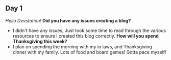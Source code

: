 ## Day 1
_Hello Devstation!_
  **Did you have any issues creating a blog?**
  - I didn't have any issues, Just took some time to read through the various resources to ensure I created this blog correctly.
  **How will you spend Thanksgiving this week?**
  - I plan on spending the morning with my in laws, and Thanksgiving dinner with my family. Lots of food and board games! Gotta pace myself!